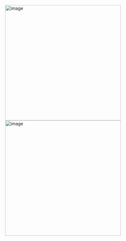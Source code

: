<img width="376" alt="image" src="https://user-images.githubusercontent.com/33634277/178574234-d64ecadd-fcd0-4a18-8c28-c6cd2a73ce9e.png">


<img width="376" alt="image" src="https://user-images.githubusercontent.com/33634277/178574265-23890462-7e64-429b-bf1c-06e794737715.png">
